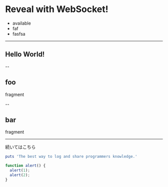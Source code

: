 # Reveal with WebSocket!

- available
- faf
- fasfsa

---

## Hello World!

--

## foo

fragment <!-- .element: class="fragment" data-fragment-index="1" -->

--

## bar

fragment <!-- .element: class="fragment" data-fragment-index="1" -->

---

続いてはこちら

```ruby
puts 'The best way to log and share programmers knowledge.'
```

```js
function alert() {
  alert(1);
  alert(2);
}
```
